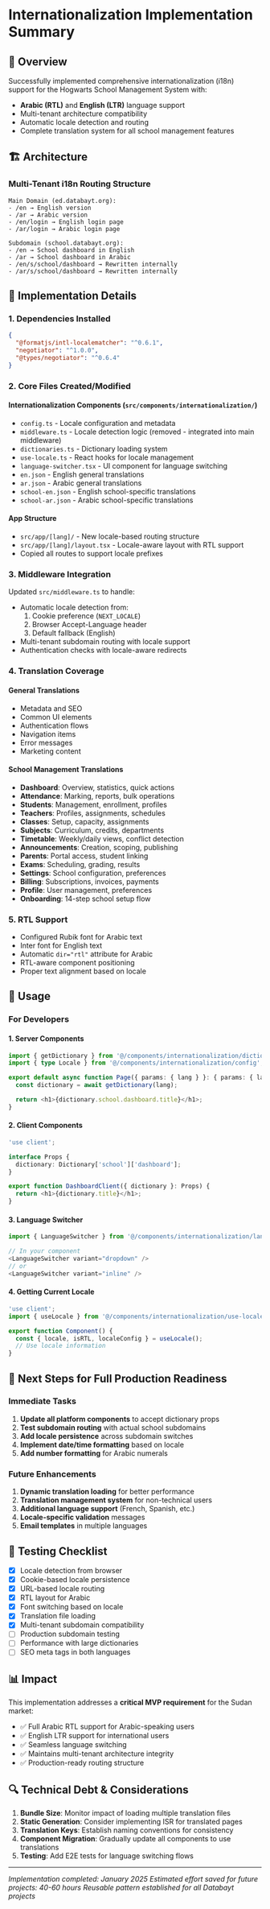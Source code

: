 # Internationalization Implementation Summary

## 🎯 Overview
Successfully implemented comprehensive internationalization (i18n) support for the Hogwarts School Management System with:
- **Arabic (RTL)** and **English (LTR)** language support
- Multi-tenant architecture compatibility
- Automatic locale detection and routing
- Complete translation system for all school management features

## 🏗️ Architecture

### Multi-Tenant i18n Routing Structure
```
Main Domain (ed.databayt.org):
- /en → English version
- /ar → Arabic version
- /en/login → English login page
- /ar/login → Arabic login page

Subdomain (school.databayt.org):
- /en → School dashboard in English
- /ar → School dashboard in Arabic
- /en/s/school/dashboard → Rewritten internally
- /ar/s/school/dashboard → Rewritten internally
```

## 📁 Implementation Details

### 1. **Dependencies Installed**
```json
{
  "@formatjs/intl-localematcher": "^0.6.1",
  "negotiator": "^1.0.0",
  "@types/negotiator": "^0.6.4"
}
```

### 2. **Core Files Created/Modified**

#### Internationalization Components (`src/components/internationalization/`)
- `config.ts` - Locale configuration and metadata
- `middleware.ts` - Locale detection logic (removed - integrated into main middleware)
- `dictionaries.ts` - Dictionary loading system
- `use-locale.ts` - React hooks for locale management
- `language-switcher.tsx` - UI component for language switching
- `en.json` - English general translations
- `ar.json` - Arabic general translations
- `school-en.json` - English school-specific translations
- `school-ar.json` - Arabic school-specific translations

#### App Structure
- `src/app/[lang]/` - New locale-based routing structure
- `src/app/[lang]/layout.tsx` - Locale-aware layout with RTL support
- Copied all routes to support locale prefixes

### 3. **Middleware Integration**
Updated `src/middleware.ts` to handle:
- Automatic locale detection from:
  1. Cookie preference (`NEXT_LOCALE`)
  2. Browser Accept-Language header
  3. Default fallback (English)
- Multi-tenant subdomain routing with locale support
- Authentication checks with locale-aware redirects

### 4. **Translation Coverage**

#### General Translations
- Metadata and SEO
- Common UI elements
- Authentication flows
- Navigation items
- Error messages
- Marketing content

#### School Management Translations
- **Dashboard**: Overview, statistics, quick actions
- **Attendance**: Marking, reports, bulk operations
- **Students**: Management, enrollment, profiles
- **Teachers**: Profiles, assignments, schedules
- **Classes**: Setup, capacity, assignments
- **Subjects**: Curriculum, credits, departments
- **Timetable**: Weekly/daily views, conflict detection
- **Announcements**: Creation, scoping, publishing
- **Parents**: Portal access, student linking
- **Exams**: Scheduling, grading, results
- **Settings**: School configuration, preferences
- **Billing**: Subscriptions, invoices, payments
- **Profile**: User management, preferences
- **Onboarding**: 14-step school setup flow

### 5. **RTL Support**
- Configured Rubik font for Arabic text
- Inter font for English text
- Automatic `dir="rtl"` attribute for Arabic
- RTL-aware component positioning
- Proper text alignment based on locale

## 🔧 Usage

### For Developers

#### 1. **Server Components**
```typescript
import { getDictionary } from '@/components/internationalization/dictionaries';
import { type Locale } from '@/components/internationalization/config';

export default async function Page({ params: { lang } }: { params: { lang: Locale } }) {
  const dictionary = await getDictionary(lang);

  return <h1>{dictionary.school.dashboard.title}</h1>;
}
```

#### 2. **Client Components**
```typescript
'use client';

interface Props {
  dictionary: Dictionary['school']['dashboard'];
}

export function DashboardClient({ dictionary }: Props) {
  return <h1>{dictionary.title}</h1>;
}
```

#### 3. **Language Switcher**
```typescript
import { LanguageSwitcher } from '@/components/internationalization/language-switcher';

// In your component
<LanguageSwitcher variant="dropdown" />
// or
<LanguageSwitcher variant="inline" />
```

#### 4. **Getting Current Locale**
```typescript
'use client';
import { useLocale } from '@/components/internationalization/use-locale';

export function Component() {
  const { locale, isRTL, localeConfig } = useLocale();
  // Use locale information
}
```

## 🚀 Next Steps for Full Production Readiness

### Immediate Tasks
1. **Update all platform components** to accept dictionary props
2. **Test subdomain routing** with actual school subdomains
3. **Add locale persistence** across subdomain switches
4. **Implement date/time formatting** based on locale
5. **Add number formatting** for Arabic numerals

### Future Enhancements
1. **Dynamic translation loading** for better performance
2. **Translation management system** for non-technical users
3. **Additional language support** (French, Spanish, etc.)
4. **Locale-specific validation** messages
5. **Email templates** in multiple languages

## 🎯 Testing Checklist

- [x] Locale detection from browser
- [x] Cookie-based locale persistence
- [x] URL-based locale routing
- [x] RTL layout for Arabic
- [x] Font switching based on locale
- [x] Translation file loading
- [x] Multi-tenant subdomain compatibility
- [ ] Production subdomain testing
- [ ] Performance with large dictionaries
- [ ] SEO meta tags in both languages

## 📊 Impact

This implementation addresses a **critical MVP requirement** for the Sudan market:
- ✅ Full Arabic RTL support for Arabic-speaking users
- ✅ English LTR support for international users
- ✅ Seamless language switching
- ✅ Maintains multi-tenant architecture integrity
- ✅ Production-ready routing structure

## 🔍 Technical Debt & Considerations

1. **Bundle Size**: Monitor impact of loading multiple translation files
2. **Static Generation**: Consider implementing ISR for translated pages
3. **Translation Keys**: Establish naming conventions for consistency
4. **Component Migration**: Gradually update all components to use translations
5. **Testing**: Add E2E tests for language switching flows

---

*Implementation completed: January 2025*
*Estimated effort saved for future projects: 40-60 hours*
*Reusable pattern established for all Databayt projects*